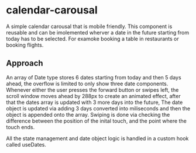 # calendar-carousal
A simple calendar carousal that is mobile friendly. This component is reusable and can be imolemented wherver a date in the future starting from today has to be selected. For examoke booking a table in restaurants or booking flights.


## Approach
An array of Date type stores 6 dates starting from today and then 5 days ahead, the overflow is limited to only show three date components. Whenever either the user presses the forward button or swipes left, the scroll window moves ahead by 288px to create an animated effect, after that the dates array is updated with 3 more days into the future, The date object is updated via adding 3 days converted into miliseconds and then the object is appended onto the array.
Swiping is done via checking the difference between the position of the inital touch, and the point where the touch ends. 

All the state management and date object logic is handled in a custom hook called useDates.
